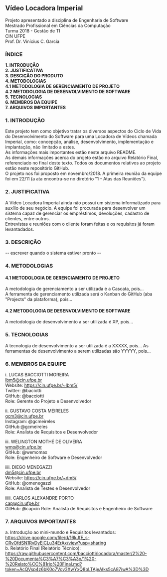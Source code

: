 ## Vídeo Locadora Imperial  
Projeto apresentado a disciplina de Engenharia de Software  
Mestrado Profissional em Ciências da Computação  
Turma 2018 - Gestão de TI  
CIN UFPE  
Prof. Dr. Vinícius C. Garcia  

### ÍNDICE
**1. INTRODUÇÃO**  
**2. JUSTIFICATIVA**  
**3. DESCIÇÃO DO PRODUTO**  
**4. METODOLOGIAS**  
**4.1 METODOLOGIA DE GERENCIAMENTO DE PROJETO**  
**4.2 METODOLOGIA DE DESENVOLVIMENTO DE SOFTWARE**  
**5. TECNOLOGIAS**  
**6. MEMBROS DA EQUIPE**  
**7. ARQUIVOS IMPORTANTES**  

### 1. INTRODUÇÃO
Este projeto tem como objetivo tratar os diversos aspectos do Ciclo de Vida do Desenvolvimento do Software para uma Locadora de Vídeos chamada Imperial, como: concepção, análise, desenvolvimento, implementação e implantação, não limitado a estes.  
As informações mais importantes estão neste arquivo README.  
As demais informações acerca do projeto estão no arquivo Relatório Final, referenciado no final deste texto. Todos os documentos relativos ao projeto estão neste repositório GitHub.   
O projeto nos foi proposto em novembro/2018. A primeira reunião da equipe foi em 22/11 (a ata encontra-se no diretório "1 - Atas das Reuniões").

### 2. JUSTIFICATIVA
A Vídeo Locadora Imperial ainda não possui um sistema informatizado para auxílio de seu negócio. A equipe foi procurada para desenvolver um sistema capaz de gerenciar os empréstimos, devoluções, cadastro de clientes, entre outros.  
Entrevistas e reuniões com o cliente foram feitas e os requisitos já foram levantadados. 

### 3. DESCRIÇÃO
-- escrever quando o sistema estiver pronto -- 

### 4. METODOLOGIAS

#### 4.1 METODOLOGIA DE GERENCIAMENTO DE PROJETO
A metodologia de gerenciamento a ser utilizada é a Cascata, pois...  
A ferramenta de gerenciamento utilizada será o Kanban do GitHub (aba "Projects" da plataforma), pois...  

#### 4.2 METODOLOGIA DE DESENVOLVIMENTO DE SOFTWARE
A metodologia de desenvolvimento a ser utilizada é XP, pois...  

### 5. TECNOLOGIAS
A tecnologia de desenvolvimento a ser utilizada é a XXXXX, pois...
As ferramentas de desenvolvimento a serem utilizadas são YYYYY, pois...  

### 6. MEMBROS DA EQUIPE
i. LUCAS BACCIOTTI MOREIRA   
lbm5@cin.ufpe.br  
Website: https://cin.ufpe.br/~lbm5/    
Twitter: @baciotti  
GitHub: @bacciotti  
Role: Gerente do Projeto e Desenvolvedor  

ii. GUSTAVO COSTA MEIRELES  
gcm3@cin.ufpe.br  
Instagram: @gcmeireles   
GitHub:@gcmeireles  
Role: Analista de Requisitos e Desenvolvedor   

iii. WELINGTON MOTHÉ DE OLIVEIRA  
wmo@cin.ufpe.br  
GitHub: @wemomax  
Role: Engenheiro de Software e Desenvolvedor

iiii. DIEGO MENEGAZZI  
dm5@cin.ufpe.br  
Website: https://cin.ufpe.br/~dm5/  
GitHub: @omenegazzi  
Role: Analista de Testes e Desenvolvedor  

iiiii. CARLOS ALEXANDRE PORTO  
cap@cin.ufpe.br  
GitHub: @capcin
Role: Analista de Requisitos e Engenheiro de Software   

### 7. ARQUIVOS IMPORTANTES
a. Introdução ao mini-mundo e Requisitos levantados: https://drive.google.com/file/d/16kJfE_s-CRvOfdSN1RvDyEjCLu34ErAx/view?usp=sharing  
b. Relatório Final (Relatório Técnico): https://raw.githubusercontent.com/bacciotti/locadora/master/2%20-%20Documenta%C3%A7%C3%A3o/1%20-%20Relato%CC%81rio%20Final.md?token=AcQVsp4z6bK0o7Vov3XwYxQ8bLTAjeAIks5cA87iwA%3D%3D
